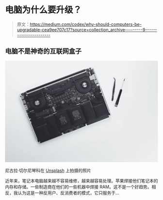 # 电脑为什么要升级？

> 原文：<https://medium.com/codex/why-should-computers-be-upgradable-cea9ee707c17?source=collection_archive---------9----------------------->

## 电脑不是神奇的互联网盒子

![](img/020d6bdf24d2cc243a567c1a94ef06fe.png)

尼古拉·切尔尼琴科在 [Unsplash](https://unsplash.com?utm_source=medium&utm_medium=referral) 上拍摄的照片

近年来，笔记本电脑越来越不容易维修，越来越容易处理。苹果焊接他们笔记本的内存和存储。一些制造商在他们的一些机器中焊接 RAM。这不是一个好趋势。相反，我认为这是一种反用户、反消费者的模式，它只服务于…